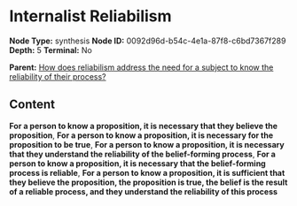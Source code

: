 # Internalist Reliabilism

**Node Type:** synthesis
**Node ID:** 0092d96d-b54c-4e1a-87f8-c6bd7367f289
**Depth:** 5
**Terminal:** No

**Parent:** [How does reliabilism address the need for a subject to know the reliability of their process?](how-does-reliabilism-address-the-need-for-a-subject-to-know-the-reliability-of-their-process-antithesis-a0c7849f-c5f7-4913-bf94-12136e78f553.md)

## Content

**For a person to know a proposition, it is necessary that they believe the proposition**, **For a person to know a proposition, it is necessary for the proposition to be true**, **For a person to know a proposition, it is necessary that they understand the reliability of the belief-forming process**, **For a person to know a proposition, it is necessary that the belief-forming process is reliable**, **For a person to know a proposition, it is sufficient that they believe the proposition, the proposition is true, the belief is the result of a reliable process, and they understand the reliability of this process**
